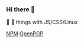 ### Hi there 👋

🌱 🔭 things with JS/CSS/Linux

[NPM](https://www.npmjs.com/~dimanech)
[OpenPGP](https://keys.openpgp.org/)


